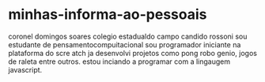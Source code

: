 # minhas-informa-ao-pessoais
coronel domingos soares
colegio estadualdo campo candido rossoni
sou estudante de pensamentocompuitacional
sou programador iniciante na plataforma do scre
atch ja desenvolvi projetos como pong robo genio, jogos de raleta entre outros.
estou inciando a programar com a lingaugem javascript.
